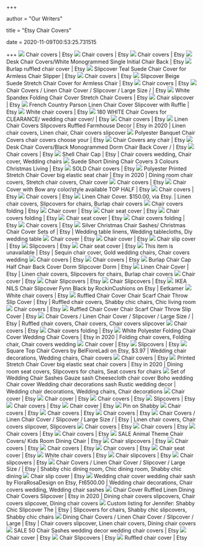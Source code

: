 +++
        
author = "Our Writers"
        
title = "Etsy Chair Covers"
        
date = 2020-11-09T00:53:25.731515
        
+++
[ ![](https://i.etsystatic.com/20927306/r/il/1fe6fc/2385731702/il_300x300.2385731702_cda3.jpg)](https://i.etsystatic.com/20927306/r/il/1fe6fc/2385731702/il_300x300.2385731702_cda3.jpg) Chair covers | Etsy
[ ![](https://i.etsystatic.com/20927306/r/il/a746bc/2276211554/il_300x300.2276211554_dznj.jpg)](https://i.etsystatic.com/20927306/r/il/a746bc/2276211554/il_300x300.2276211554_dznj.jpg) Chair covers | Etsy
[ ![](https://i.etsystatic.com/16359677/d/il/9daa23/1959790617/il_340x270.1959790617_t122.jpg?version=0)](https://i.etsystatic.com/16359677/d/il/9daa23/1959790617/il_340x270.1959790617_t122.jpg?version=0) Chair covers | Etsy
[ ![](https://i.etsystatic.com/15337574/r/il/89f8a6/1273798046/il_570xN.1273798046_g9x3.jpg)](https://i.etsystatic.com/15337574/r/il/89f8a6/1273798046/il_570xN.1273798046_g9x3.jpg) Desk Chair Covers/White Monogrammed Single Initial Chair Back | Etsy
[ ![](https://i.etsystatic.com/5633332/r/il/2af1db/662921735/il_570xN.662921735_gxda.jpg)](https://i.etsystatic.com/5633332/r/il/2af1db/662921735/il_570xN.662921735_gxda.jpg) Burlap ruffled chair cover | Etsy
[ ![](https://i.etsystatic.com/10543788/r/il/b4286a/1302192234/il_570xN.1302192234_3slu.jpg)](https://i.etsystatic.com/10543788/r/il/b4286a/1302192234/il_570xN.1302192234_3slu.jpg) Slipcover Teal Suede Chair Cover for Armless Chair Slipper | Etsy
[ ![](https://i.etsystatic.com/21115125/d/il/baebc8/2192000916/il_340x270.2192000916_jpow.jpg?version=0)](https://i.etsystatic.com/21115125/d/il/baebc8/2192000916/il_340x270.2192000916_jpow.jpg?version=0) Chair covers | Etsy
[ ![](https://i.etsystatic.com/10543788/r/il/d32329/1316593570/il_570xN.1316593570_ltox.jpg)](https://i.etsystatic.com/10543788/r/il/d32329/1316593570/il_570xN.1316593570_ltox.jpg) Slipcover Beige Suede Stretch Chair Cover for Armless Chair | Etsy
[ ![](https://i.etsystatic.com/23061656/d/il/ca5e4f/2410460861/il_340x270.2410460861_4abd.jpg?version=0)](https://i.etsystatic.com/23061656/d/il/ca5e4f/2410460861/il_340x270.2410460861_4abd.jpg?version=0) Chair covers | Etsy
[ ![](https://i.etsystatic.com/8847203/r/il/c26258/2486188092/il_570xN.2486188092_q3ky.jpg)](https://i.etsystatic.com/8847203/r/il/c26258/2486188092/il_570xN.2486188092_q3ky.jpg) Chair Covers / Linen Chair Cover / Slipcover / Large Size / | Etsy
[ ![](https://i.etsystatic.com/7827212/r/il/192152/1880066557/il_570xN.1880066557_9lai.jpg)](https://i.etsystatic.com/7827212/r/il/192152/1880066557/il_570xN.1880066557_9lai.jpg) White Spandex Folding Chair Cover Stretch Chair Covers | Etsy
[ ![](https://i.etsystatic.com/16359677/d/il/f17ffd/1905277077/il_340x270.1905277077_50g0.jpg?version=0)](https://i.etsystatic.com/16359677/d/il/f17ffd/1905277077/il_340x270.1905277077_50g0.jpg?version=0) Chair slipcover | Etsy
[ ![](https://i.etsystatic.com/9214343/r/il/b7bf8b/1778612335/il_570xN.1778612335_h2uy.jpg)](https://i.etsystatic.com/9214343/r/il/b7bf8b/1778612335/il_570xN.1778612335_h2uy.jpg) French Country Parson Linen Chair Cover Slipcover with Ruffle | Etsy
[ ![](https://i.etsystatic.com/14155940/d/il/5d5923/1187725131/il_340x270.1187725131_a7x3.jpg?version=0)](https://i.etsystatic.com/14155940/d/il/5d5923/1187725131/il_340x270.1187725131_a7x3.jpg?version=0) White chair covers | Etsy
[ ![](https://i.etsystatic.com/6600886/r/il/cf9f65/1787547370/il_570xN.1787547370_l4bl.jpg)](https://i.etsystatic.com/6600886/r/il/cf9f65/1787547370/il_570xN.1787547370_l4bl.jpg) 180 WHITE Chair Covers for CLEARANCE/ wedding chair cover/ | Etsy
[ ![](https://i.etsystatic.com/7827212/c/1941/1941/24/49/il/b62742/2185784010/il_300x300.2185784010_1fy0.jpg)](https://i.etsystatic.com/7827212/c/1941/1941/24/49/il/b62742/2185784010/il_300x300.2185784010_1fy0.jpg) Chair covers | Etsy
[ ![](https://i.pinimg.com/originals/3f/d0/ed/3fd0ed59258a602d09ac7463a338fabf.jpg)](https://i.pinimg.com/originals/3f/d0/ed/3fd0ed59258a602d09ac7463a338fabf.jpg) Linen Chair Covers Slipcovers Ruffled Farmhouse Decor | Etsy in 2020 |  Linen chair covers, Linen chair, Chair covers slipcover
[ ![](https://i.etsystatic.com/21528433/r/il/2c3eeb/2067164624/il_570xN.2067164624_cubo.jpg)](https://i.etsystatic.com/21528433/r/il/2c3eeb/2067164624/il_570xN.2067164624_cubo.jpg) Polyester Banquet Chair Covers chair covers choose your | Etsy
[ ![](https://i.etsystatic.com/16363796/r/il/5f046b/1614894680/il_570xN.1614894680_e1ws.jpg)](https://i.etsystatic.com/16363796/r/il/5f046b/1614894680/il_570xN.1614894680_e1ws.jpg) Chair Covers any chair | Etsy
[ ![](https://i.etsystatic.com/15337574/r/il/f14b71/1840598178/il_794xN.1840598178_mu5v.jpg)](https://i.etsystatic.com/15337574/r/il/f14b71/1840598178/il_794xN.1840598178_mu5v.jpg) Desk Chair Covers/Black Monogrammed Dorm Chair Back Cover / | Etsy
[ ![](https://i.etsystatic.com/13148241/d/il/7fdba9/2508863534/il_340x270.2508863534_889f.jpg?version=0)](https://i.etsystatic.com/13148241/d/il/7fdba9/2508863534/il_340x270.2508863534_889f.jpg?version=0) Chair covers | Etsy
[ ![](https://i.pinimg.com/originals/dc/ff/a7/dcffa7517622bba89aa7c38e2081f2ee.jpg)](https://i.pinimg.com/originals/dc/ff/a7/dcffa7517622bba89aa7c38e2081f2ee.jpg) Shell Chair Cap | Etsy | Chair covers wedding, Chair cover, Wedding chairs
[ ![](https://i.etsystatic.com/10328159/r/il/ebe408/1794819637/il_570xN.1794819637_nf4q.jpg)](https://i.etsystatic.com/10328159/r/il/ebe408/1794819637/il_570xN.1794819637_nf4q.jpg) Suede Short Dining Chair Covers 3 Colours Christmas Living | Etsy
[ ![](https://i.etsystatic.com/19099120/r/il/ce5431/1714188722/il_570xN.1714188722_f032.jpg)](https://i.etsystatic.com/19099120/r/il/ce5431/1714188722/il_570xN.1714188722_f032.jpg) SOLD Chair covers | Etsy
[ ![](https://i.pinimg.com/originals/7f/35/56/7f3556e555f626926c0abf27ca71d904.png)](https://i.pinimg.com/originals/7f/35/56/7f3556e555f626926c0abf27ca71d904.png) Polyester Printed Stretch Chair Cover big elastic seat chair | Etsy in 2020  | Dining room chair covers, Stretch chair covers, Chair cover
[ ![](https://i.etsystatic.com/15691889/d/il/9fad5a/1875506999/il_340x270.1875506999_a779.jpg?version=0)](https://i.etsystatic.com/15691889/d/il/9fad5a/1875506999/il_340x270.1875506999_a779.jpg?version=0) Chair covers | Etsy
[ ![](https://i.etsystatic.com/10679340/r/il/0a1ae2/1877956181/il_570xN.1877956181_63da.jpg)](https://i.etsystatic.com/10679340/r/il/0a1ae2/1877956181/il_570xN.1877956181_63da.jpg) Chair Cover with Bow any color/style available TOP HALF | Etsy
[ ![](https://i.etsystatic.com/16359677/r/il/e1a67d/1905250423/il_300x300.1905250423_a61y.jpg)](https://i.etsystatic.com/16359677/r/il/e1a67d/1905250423/il_300x300.1905250423_a61y.jpg) Chair covers | Etsy
[ ![](https://i.etsystatic.com/20927306/d/il/2d9809/2274912353/il_340x270.2274912353_6dxg.jpg?version=0)](https://i.etsystatic.com/20927306/d/il/2d9809/2274912353/il_340x270.2274912353_6dxg.jpg?version=0) Chair covers | Etsy
[ ![](https://i.pinimg.com/originals/2f/37/76/2f37769c7c786e23974a2cc1263c6d88.jpg)](https://i.pinimg.com/originals/2f/37/76/2f37769c7c786e23974a2cc1263c6d88.jpg) Linen Chair Cover. $150.00, via Etsy. | Linen chair covers, Slipcovers for  chairs, Burlap chair covers
[ ![](https://i.etsystatic.com/7827212/c/863/685/116/155/il/24cd82/1703149004/il_340x270.1703149004_lbwd.jpg)](https://i.etsystatic.com/7827212/c/863/685/116/155/il/24cd82/1703149004/il_340x270.1703149004_lbwd.jpg) Chair covers folding | Etsy
[ ![](https://i.etsystatic.com/15610705/c/3000/2384/0/423/il/03b34d/2091805007/il_340x270.2091805007_27qm.jpg)](https://i.etsystatic.com/15610705/c/3000/2384/0/423/il/03b34d/2091805007/il_340x270.2091805007_27qm.jpg) Chair cover | Etsy
[ ![](https://i.etsystatic.com/9214343/c/2000/1589/0/991/il/1b04f2/1980543999/il_340x270.1980543999_h6cv.jpg)](https://i.etsystatic.com/9214343/c/2000/1589/0/991/il/1b04f2/1980543999/il_340x270.1980543999_h6cv.jpg) Chair seat cover | Etsy
[ ![](https://i.etsystatic.com/20927306/d/il/5c9600/1991979950/il_340x270.1991979950_6l4q.jpg?version=0)](https://i.etsystatic.com/20927306/d/il/5c9600/1991979950/il_340x270.1991979950_6l4q.jpg?version=0) Chair covers folding | Etsy
[ ![](https://i.etsystatic.com/22860793/d/il/5b3445/2592986199/il_340x270.2592986199_5lcf.jpg?version=0)](https://i.etsystatic.com/22860793/d/il/5b3445/2592986199/il_340x270.2592986199_5lcf.jpg?version=0) Chair seat cover | Etsy
[ ![](https://i.etsystatic.com/7827212/d/il/2e0a33/1832629444/il_340x270.1832629444_4okz.jpg?version=0)](https://i.etsystatic.com/7827212/d/il/2e0a33/1832629444/il_340x270.1832629444_4okz.jpg?version=0) Chair covers folding | Etsy
[ ![](https://i.etsystatic.com/11751361/r/il/ebb478/1112576950/il_300x300.1112576950_nbt2.jpg)](https://i.etsystatic.com/11751361/r/il/ebb478/1112576950/il_300x300.1112576950_nbt2.jpg) Chair covers | Etsy
[ ![](https://i.pinimg.com/736x/d3/c0/06/d3c006976be9a0e78972f1669bad01c2.jpg)](https://i.pinimg.com/736x/d3/c0/06/d3c006976be9a0e78972f1669bad01c2.jpg) Silver Christmas Chair Sashes/ Christmas Chair Cover Sets of | Etsy |  Wedding table linens, Wedding tablecloths, Diy wedding table
[ ![](https://i.etsystatic.com/22860793/c/961/764/16/106/il/5eb242/2526087195/il_340x270.2526087195_l9ir.jpg)](https://i.etsystatic.com/22860793/c/961/764/16/106/il/5eb242/2526087195/il_340x270.2526087195_l9ir.jpg) Chair cover | Etsy
[ ![](https://i.etsystatic.com/17025497/d/il/260da0/1553283671/il_340x270.1553283671_nj8x.jpg?version=0)](https://i.etsystatic.com/17025497/d/il/260da0/1553283671/il_340x270.1553283671_nj8x.jpg?version=0) Chair cover | Etsy
[ ![](https://i.etsystatic.com/6808627/d/il/f98f85/2571994100/il_340x270.2571994100_pnq7.jpg?version=0)](https://i.etsystatic.com/6808627/d/il/f98f85/2571994100/il_340x270.2571994100_pnq7.jpg?version=0) Chair slip cover | Etsy
[ ![](https://i.etsystatic.com/20927306/d/il/5772b4/2163305609/il_340x270.2163305609_9wdi.jpg?version=0)](https://i.etsystatic.com/20927306/d/il/5772b4/2163305609/il_340x270.2163305609_9wdi.jpg?version=0) Slipcovers | Etsy
[ ![](https://i.etsystatic.com/22860793/c/1000/794/0/76/il/b7a6f8/2632023969/il_340x270.2632023969_3alj.jpg)](https://i.etsystatic.com/22860793/c/1000/794/0/76/il/b7a6f8/2632023969/il_340x270.2632023969_3alj.jpg) Chair seat cover | Etsy
[ ![](https://i.pinimg.com/originals/7e/88/4c/7e884c68d01f434a67e4483301bc6b6e.jpg)](https://i.pinimg.com/originals/7e/88/4c/7e884c68d01f434a67e4483301bc6b6e.jpg) This item is unavailable | Etsy | Sequin chair cover, Gold wedding chairs, Chair  covers wedding
[ ![](https://i.etsystatic.com/23259529/d/il/754613/2588301767/il_340x270.2588301767_ez6p.jpg?version=0)](https://i.etsystatic.com/23259529/d/il/754613/2588301767/il_340x270.2588301767_ez6p.jpg?version=0) Chair covers | Etsy
[ ![](https://i.etsystatic.com/13853092/r/il/d42cd8/2606021649/il_300x300.2606021649_i8vp.jpg)](https://i.etsystatic.com/13853092/r/il/d42cd8/2606021649/il_300x300.2606021649_i8vp.jpg) Chair covers | Etsy
[ ![](https://i.etsystatic.com/10719162/r/il/a9784e/1558265596/il_570xN.1558265596_iueb.jpg)](https://i.etsystatic.com/10719162/r/il/a9784e/1558265596/il_570xN.1558265596_iueb.jpg) Burlap Chair Cap Half Chair Back Cover Dorm Slipcover Dorm | Etsy
[ ![](https://i.pinimg.com/originals/13/4c/8e/134c8e59670a0b58a1e3f97d1a0c33fa.jpg)](https://i.pinimg.com/originals/13/4c/8e/134c8e59670a0b58a1e3f97d1a0c33fa.jpg) Linen Chair Cover | Etsy | Linen chair covers, Slipcovers for chairs,  Burlap chair covers
[ ![](https://i.etsystatic.com/21406737/d/il/c03a93/2351545902/il_340x270.2351545902_kxeg.jpg?version=0)](https://i.etsystatic.com/21406737/d/il/c03a93/2351545902/il_340x270.2351545902_kxeg.jpg?version=0) Chair cover | Etsy
[ ![](https://i.etsystatic.com/8620593/c/2250/1786/0/491/il/6ea166/1375350779/il_340x270.1375350779_758j.jpg)](https://i.etsystatic.com/8620593/c/2250/1786/0/491/il/6ea166/1375350779/il_340x270.1375350779_758j.jpg) Chair Slipcovers | Etsy
[ ![](https://i.etsystatic.com/12731963/d/il/8ce0aa/1362298697/il_340x270.1362298697_3tvr.jpg?version=0)](https://i.etsystatic.com/12731963/d/il/8ce0aa/1362298697/il_340x270.1362298697_3tvr.jpg?version=0) Chair Slipcovers | Etsy
[ ![](https://i.pinimg.com/originals/f4/69/2e/f4692e10efd43eebd3fda9b7cc9e12b9.jpg)](https://i.pinimg.com/originals/f4/69/2e/f4692e10efd43eebd3fda9b7cc9e12b9.jpg) IKEA NILS Chair Slipcover Fynn Black by RockinCushions on Etsy | Eetkamer
[ ![](https://i.etsystatic.com/14779666/d/il/cd5da8/1682415168/il_340x270.1682415168_jij1.jpg?version=0)](https://i.etsystatic.com/14779666/d/il/cd5da8/1682415168/il_340x270.1682415168_jij1.jpg?version=0) White chair covers | Etsy
[ ![](https://i.pinimg.com/originals/28/e0/b9/28e0b9f1ac1bfec295592b327c19fb3c.jpg)](https://i.pinimg.com/originals/28/e0/b9/28e0b9f1ac1bfec295592b327c19fb3c.jpg) Ruffled Chair Cover Chair Scarf Chair Throw Slip Cover | Etsy | Ruffled chair  covers, Shabby chic chairs, Chic living room
[ ![](https://i.etsystatic.com/15551808/d/il/a75ba5/1387991059/il_340x270.1387991059_exkv.jpg?version=0)](https://i.etsystatic.com/15551808/d/il/a75ba5/1387991059/il_340x270.1387991059_exkv.jpg?version=0) Chair covers | Etsy
[ ![](https://i.etsystatic.com/5883071/r/il/2f1905/2057099426/il_570xN.2057099426_9ez4.jpg)](https://i.etsystatic.com/5883071/r/il/2f1905/2057099426/il_570xN.2057099426_9ez4.jpg) Ruffled Chair Cover Chair Scarf Chair Throw Slip Cover | Etsy
[ ![](https://i.pinimg.com/736x/97/08/6d/97086d22d825530a47566bb6e2856538.jpg)](https://i.pinimg.com/736x/97/08/6d/97086d22d825530a47566bb6e2856538.jpg) Chair Covers / Linen Chair Cover / Slipcover / Large Size / | Etsy |  Ruffled chair covers, Chair covers, Chair covers slipcover
[ ![](https://i.etsystatic.com/20927306/d/il/32e9e6/2377796837/il_340x270.2377796837_lwej.jpg?version=0)](https://i.etsystatic.com/20927306/d/il/32e9e6/2377796837/il_340x270.2377796837_lwej.jpg?version=0) Chair covers | Etsy
[ ![](https://i.etsystatic.com/7827212/c/1500/1191/0/201/il/6bbf5c/1796249337/il_340x270.1796249337_pg9d.jpg)](https://i.etsystatic.com/7827212/c/1500/1191/0/201/il/6bbf5c/1796249337/il_340x270.1796249337_pg9d.jpg) Chair covers folding | Etsy
[ ![](https://i.pinimg.com/originals/10/80/9c/10809c075954abc537479af29b02214d.jpg)](https://i.pinimg.com/originals/10/80/9c/10809c075954abc537479af29b02214d.jpg) White Polyester Folding Chair Cover Wedding Chair Covers | Etsy in 2020 |  Folding chair covers, Folding chair, Chair covers wedding
[ ![](https://i.etsystatic.com/20046349/r/il/5c719f/1858027060/il_300x300.1858027060_hc7p.jpg)](https://i.etsystatic.com/20046349/r/il/5c719f/1858027060/il_300x300.1858027060_hc7p.jpg) Chair cover | Etsy
[ ![](https://i.etsystatic.com/20927306/d/il/c7e279/2286589453/il_340x270.2286589453_cm45.jpg?version=0)](https://i.etsystatic.com/20927306/d/il/c7e279/2286589453/il_340x270.2286589453_cm45.jpg?version=0) Slipcovers | Etsy
[ ![](https://i.pinimg.com/originals/60/67/a9/6067a91b6b7183eaf5d1e36b0bea931b.jpg)](https://i.pinimg.com/originals/60/67/a9/6067a91b6b7183eaf5d1e36b0bea931b.jpg) Square Top Chair Covers by BelFioreLadi on Etsy, $3.97 | Wedding chair  decorations, Wedding chairs, Chair covers
[ ![](https://i.etsystatic.com/15691889/d/il/19d3e0/2252235237/il_340x270.2252235237_ph3g.jpg?version=0)](https://i.etsystatic.com/15691889/d/il/19d3e0/2252235237/il_340x270.2252235237_ph3g.jpg?version=0) Chair covers | Etsy
[ ![](https://i.pinimg.com/originals/4c/6e/46/4c6e46b161293870c237b12e660d5e93.jpg)](https://i.pinimg.com/originals/4c/6e/46/4c6e46b161293870c237b12e660d5e93.jpg) Printed Stretch Chair Cover big elastic seat chair covers | Etsy in 2020 |  Dining room seat covers, Slipcovers for chairs, Seat covers for chairs
[ ![](https://i.pinimg.com/originals/bd/f4/b8/bdf4b88fb35bfcbd9f729d9a44cbdac9.png)](https://i.pinimg.com/originals/bd/f4/b8/bdf4b88fb35bfcbd9f729d9a44cbdac9.png) Set of Wedding Chair Sashes Gauze sash Cheesecloth chair cover Boho wedding Chair  cover Wedding chair decorations sash Rustic wedding decor | Wedding chair  decorations, Wedding chairs, Chair decorations
[ ![](https://i.etsystatic.com/11406511/r/il/d5ea90/1430825545/il_300x300.1430825545_tsoc.jpg)](https://i.etsystatic.com/11406511/r/il/d5ea90/1430825545/il_300x300.1430825545_tsoc.jpg) Chair cover | Etsy
[ ![](https://i.etsystatic.com/15610705/d/il/ab1aec/1952616122/il_340x270.1952616122_efrm.jpg?version=0)](https://i.etsystatic.com/15610705/d/il/ab1aec/1952616122/il_340x270.1952616122_efrm.jpg?version=0) Chair cover | Etsy
[ ![](https://i.etsystatic.com/16235424/d/il/238d06/2177969147/il_340x270.2177969147_dtyd.jpg?version=0)](https://i.etsystatic.com/16235424/d/il/238d06/2177969147/il_340x270.2177969147_dtyd.jpg?version=0) Chair covers | Etsy
[ ![](https://i.etsystatic.com/20927306/d/il/fd46bc/2215600386/il_340x270.2215600386_ctcl.jpg?version=0)](https://i.etsystatic.com/20927306/d/il/fd46bc/2215600386/il_340x270.2215600386_ctcl.jpg?version=0) Slipcovers | Etsy
[ ![](https://i.etsystatic.com/20927306/d/il/3038af/2354597330/il_340x270.2354597330_45lc.jpg?version=0)](https://i.etsystatic.com/20927306/d/il/3038af/2354597330/il_340x270.2354597330_45lc.jpg?version=0) Chair covers | Etsy
[ ![](https://i.etsystatic.com/13936891/d/il/5e0395/1068050760/il_340x270.1068050760_ksxh.jpg?version=0)](https://i.etsystatic.com/13936891/d/il/5e0395/1068050760/il_340x270.1068050760_ksxh.jpg?version=0) Chair cover | Etsy
[ ![](https://i.pinimg.com/originals/d8/d9/8c/d8d98cd2932d2077232de862ed71f7e1.jpg)](https://i.pinimg.com/originals/d8/d9/8c/d8d98cd2932d2077232de862ed71f7e1.jpg) Pin on Shabby
[ ![](https://i.etsystatic.com/19169325/d/il/ed21f1/1920142337/il_340x270.1920142337_riht.jpg?version=0)](https://i.etsystatic.com/19169325/d/il/ed21f1/1920142337/il_340x270.1920142337_riht.jpg?version=0) Chair covers | Etsy
[ ![](https://i.etsystatic.com/21115125/d/il/eddb9b/2239545773/il_340x270.2239545773_s31s.jpg?version=0)](https://i.etsystatic.com/21115125/d/il/eddb9b/2239545773/il_340x270.2239545773_s31s.jpg?version=0) Chair covers | Etsy
[ ![](https://i.etsystatic.com/22860793/c/393/312/0/16/il/5c0ab1/2582233748/il_340x270.2582233748_o58t.jpg)](https://i.etsystatic.com/22860793/c/393/312/0/16/il/5c0ab1/2582233748/il_340x270.2582233748_o58t.jpg) Chair covers | Etsy
[ ![](https://i.pinimg.com/736x/7b/e9/9a/7be99a0ed48ec59cfbed3b8f0a7600ff.jpg)](https://i.pinimg.com/736x/7b/e9/9a/7be99a0ed48ec59cfbed3b8f0a7600ff.jpg) Chair Covers / Linen Chair Cover / Slipcover / Large Size / | Etsy | Linen chair  covers, Chair covers slipcover, Slipcovers
[ ![](https://i.etsystatic.com/20927306/d/il/08c098/2433365345/il_340x270.2433365345_6nup.jpg?version=0)](https://i.etsystatic.com/20927306/d/il/08c098/2433365345/il_340x270.2433365345_6nup.jpg?version=0) Chair covers | Etsy
[ ![](https://i.etsystatic.com/19169325/d/il/c8a7eb/1872583324/il_340x270.1872583324_jclh.jpg?version=0)](https://i.etsystatic.com/19169325/d/il/c8a7eb/1872583324/il_340x270.1872583324_jclh.jpg?version=0) Chair covers | Etsy
[ ![](https://i.etsystatic.com/22993017/d/il/4c1831/2409385660/il_340x270.2409385660_6pra.jpg?version=0)](https://i.etsystatic.com/22993017/d/il/4c1831/2409385660/il_340x270.2409385660_6pra.jpg?version=0) Chair covers | Etsy
[ ![](https://i.etsystatic.com/20927306/d/il/14b097/2282969255/il_340x270.2282969255_8exv.jpg?version=0)](https://i.etsystatic.com/20927306/d/il/14b097/2282969255/il_340x270.2282969255_8exv.jpg?version=0) Chair covers | Etsy
[ ![](https://i.etsystatic.com/22860793/r/il/4736d6/2437012155/il_570xN.2437012155_2x3b.jpg)](https://i.etsystatic.com/22860793/r/il/4736d6/2437012155/il_570xN.2437012155_2x3b.jpg) SALE Animal Theme Chair Covers/ Kids Room Dining Chair | Etsy
[ ![](https://i.etsystatic.com/22860793/c/303/240/0/164/il/927c29/2431478199/il_340x270.2431478199_74wm.jpg)](https://i.etsystatic.com/22860793/c/303/240/0/164/il/927c29/2431478199/il_340x270.2431478199_74wm.jpg) Chair slipcovers | Etsy
[ ![](https://i.etsystatic.com/20927306/d/il/a6de3f/2306580456/il_340x270.2306580456_hgbb.jpg?version=0)](https://i.etsystatic.com/20927306/d/il/a6de3f/2306580456/il_340x270.2306580456_hgbb.jpg?version=0) Chair covers | Etsy
[ ![](https://i.etsystatic.com/8620593/c/2250/2250/0/750/il/3808c3/2031629896/il_300x300.2031629896_9vle.jpg)](https://i.etsystatic.com/8620593/c/2250/2250/0/750/il/3808c3/2031629896/il_300x300.2031629896_9vle.jpg) Chair covers | Etsy
[ ![](https://i.etsystatic.com/14779666/d/il/2594f0/1725595835/il_340x270.1725595835_hjjm.jpg?version=0)](https://i.etsystatic.com/14779666/d/il/2594f0/1725595835/il_340x270.1725595835_hjjm.jpg?version=0) Chair covers | Etsy
[ ![](https://i.etsystatic.com/9214343/d/il/890b9b/1924631017/il_340x270.1924631017_anzl.jpg?version=0)](https://i.etsystatic.com/9214343/d/il/890b9b/1924631017/il_340x270.1924631017_anzl.jpg?version=0) Chair seat cover | Etsy
[ ![](https://i.etsystatic.com/21115125/d/il/a5b30a/2364723603/il_340x270.2364723603_e9q2.jpg?version=0)](https://i.etsystatic.com/21115125/d/il/a5b30a/2364723603/il_340x270.2364723603_e9q2.jpg?version=0) White chair covers | Etsy
[ ![](https://i.etsystatic.com/22993017/d/il/9c2834/2533372911/il_340x270.2533372911_1249.jpg?version=0)](https://i.etsystatic.com/22993017/d/il/9c2834/2533372911/il_340x270.2533372911_1249.jpg?version=0) Chair slipcovers | Etsy
[ ![](https://i.etsystatic.com/20046349/d/il/42102f/2269402817/il_340x270.2269402817_4m4f.jpg?version=0)](https://i.etsystatic.com/20046349/d/il/42102f/2269402817/il_340x270.2269402817_4m4f.jpg?version=0) Chair slipcovers | Etsy
[ ![](https://i.pinimg.com/736x/5a/41/8d/5a418db93ea077cab0385cf6cc5ccd04.jpg)](https://i.pinimg.com/736x/5a/41/8d/5a418db93ea077cab0385cf6cc5ccd04.jpg) Chair Covers / Linen Chair Cover / Slipcover / Large Size / | Etsy | Shabby  chic dining room, Chic dining room, Shabby chic dining
[ ![](https://i.etsystatic.com/15337574/c/479/381/0/30/il/f70e44/1938515526/il_340x270.1938515526_ck7u.jpg)](https://i.etsystatic.com/15337574/c/479/381/0/30/il/f70e44/1938515526/il_340x270.1938515526_ck7u.jpg) Chair slip cover | Etsy
[ ![](https://i.pinimg.com/originals/fd/b5/f7/fdb5f75da021e126ea8b0568e82e22e3.jpg)](https://i.pinimg.com/originals/fd/b5/f7/fdb5f75da021e126ea8b0568e82e22e3.jpg) Wedding chair cover wedding chair sash by FloraRosaDesign on Etsy,  Ft6500.00 | Wedding chair decorations, Chair covers wedding, Wedding chair  sashes
[ ![](https://i.pinimg.com/originals/44/f6/e7/44f6e73468d5f29eda3ef9592365f083.jpg)](https://i.pinimg.com/originals/44/f6/e7/44f6e73468d5f29eda3ef9592365f083.jpg) Chair Cover Ruffled Linen Dining Chair Covers Slipcover | Etsy in 2020 |  Dining chair covers slipcovers, Chair covers slipcover, Dining chair covers
[ ![](https://i.pinimg.com/originals/3a/93/69/3a936959be617ea79b37fa01e8ea74b7.jpg)](https://i.pinimg.com/originals/3a/93/69/3a936959be617ea79b37fa01e8ea74b7.jpg) Custom listing for Jennifer: Shabby Chic Slipcover The | Etsy | Slipcovers  for chairs, Shabby chic slipcovers, Shabby chic chairs
[ ![](https://i.pinimg.com/736x/06/35/05/063505c32586d46367367d9d093854a3.jpg)](https://i.pinimg.com/736x/06/35/05/063505c32586d46367367d9d093854a3.jpg) Dining Chair Covers / Linen Chair Cover / Slipcover / Large | Etsy | Chair  covers slipcover, Linen chair covers, Dining chair covers
[ ![](https://i.etsystatic.com/11751361/r/il/a8e841/1591491766/il_570xN.1591491766_14x0.jpg)](https://i.etsystatic.com/11751361/r/il/a8e841/1591491766/il_570xN.1591491766_14x0.jpg) SALE 50 Chair Sashes wedding decor wedding chair covers | Etsy
[ ![](https://i.etsystatic.com/7580007/c/2000/1335/0/0/il/2fc58d/2600531068/il_340x270.2600531068_tigs.jpg)](https://i.etsystatic.com/7580007/c/2000/1335/0/0/il/2fc58d/2600531068/il_340x270.2600531068_tigs.jpg) Chair cover | Etsy
[ ![](https://i.etsystatic.com/7827212/d/il/f45530/686406756/il_340x270.686406756_gqoy.jpg?version=0)](https://i.etsystatic.com/7827212/d/il/f45530/686406756/il_340x270.686406756_gqoy.jpg?version=0) Chair Slipcovers | Etsy
[ ![](https://i.etsystatic.com/6098191/d/il/8701cc/1587955500/il_340x270.1587955500_idne.jpg?version=0)](https://i.etsystatic.com/6098191/d/il/8701cc/1587955500/il_340x270.1587955500_idne.jpg?version=0) Ruffled chair cover | Etsy
